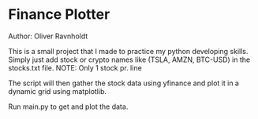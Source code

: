 # Finance Plotter

Author: Oliver Ravnholdt

This is a small project that I made to practice my python developing skills.
Simply just add stock or crypto names like (TSLA, AMZN, BTC-USD) in the stocks.txt file.
NOTE: Only 1 stock pr. line

The script will then gather the stock data using yfinance and plot it in a dynamic grid using matplotlib.

Run main.py to get and plot the data.
